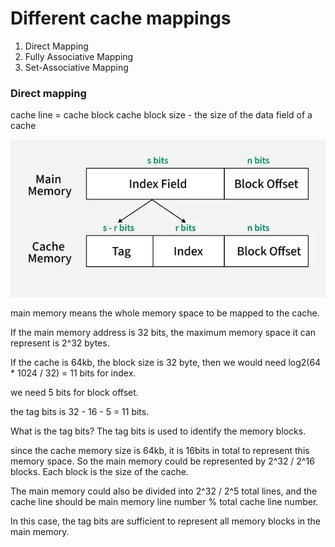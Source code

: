 # Different cache mappings #

1. Direct Mapping
2. Fully Associative Mapping
3. Set-Associative Mapping


### Direct mapping ###
cache line = cache block
cache block size - the size of the data field of a cache 

![cache](./cacheline.webp)

main memory means the whole memory space to be mapped to the cache.

If the main memory address is 32 bits, the maximum memory space it can represent is 2^32 bytes. 

If the cache is 64kb, the block size is 32 byte, then we would need log2(64 * 1024 / 32) = 11 bits for index. 

we need 5 bits for block offset.

the tag bits is 32 - 16 - 5 = 11 bits. 

What is the tag bits? The tag bits is used to identify the memory blocks. 

since the cache memory size is 64kb, it is 16bits in total to represent this memory space. So the main memory could be represented by 2^32 / 2^16 blocks. Each block is the size of the cache.

The main memory could also be divided into 2^32 / 2^5 total lines, and the cache line should be main memory line number % total cache line number. 

In this case, the tag bits are sufficient to represent all memory blocks in the main memory.
